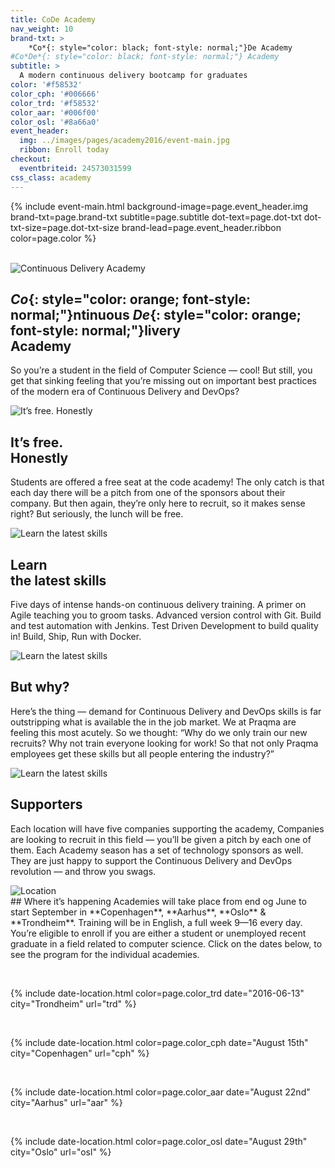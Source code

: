 ```yaml
---
title: CoDe Academy
nav_weight: 10
brand-txt: >
    *Co*{: style="color: black; font-style: normal;"}De Academy
#Co*De*{: style="color: black; font-style: normal;"} Academy
subtitle: >
  A modern continuous delivery bootcamp for graduates
color: '#f58532'
color_cph: '#006666'
color_trd: '#f58532'
color_aar: '#006f00'
color_osl: '#8a66a0'
event_header:
  img: ../images/pages/academy2016/event-main.jpg
  ribbon: Enroll today
checkout:
  eventbriteid: 24573031599
css_class: academy
---
```


{% include event-main.html
background-image=page.event_header.img
brand-txt=page.brand-txt
subtitle=page.subtitle
dot-text=page.dot-txt
dot-txt-size=page.dot-txt-size
brand-lead=page.event_header.ribbon
color=page.color %}

<br>

<div class="columns3">
  <div markdown="1">
<div class="image">
  <img src="../images/pages/academy2016/0015.jpg" alt="Continuous Delivery Academy">
</div>

## *Co*{: style="color: orange; font-style: normal;"}ntinuous *De*{: style="color: orange; font-style: normal;"}livery<br> Academy
So you’re a student in the field of Computer Science — cool! But still, you get that sinking feeling that you’re missing out on important best practices of the modern era of Continuous Delivery and DevOps?
  </div>
  <div markdown="1">
<div class="image">
  <img src="../images/pages/academy2016/0040.jpg" alt="It’s free. Honestly">
</div>

## It’s free.<br> Honestly
Students are offered a free seat at the code academy! The only catch is that each day there will be a pitch from one of the sponsors about their company. But then again, they’re only here to recruit, so it makes sense right? But seriously, the lunch will be free.
  </div>
  <div markdown="1">
<div class="image">
  <img src="../images/pages/academy2016/0020.jpg" alt="Learn the latest skills">
</div>

## Learn<br> the latest skills
Five days of intense hands-on continuous delivery training. A primer on Agile teaching you to groom tasks. Advanced version control with Git. Build and test automation with Jenkins. Test Driven Development to build quality in! Build, Ship, Run with Docker.
  </div>
</div>

<div class="columns2">
  <div markdown="1">
<div class="image">
  <img src="../images/pages/academy2016/0013.jpg" class="round" alt="Learn the latest skills">
</div>

## But why?
Here’s the thing — demand for Continuous Delivery and DevOps skills is far outstripping what is available the in the job market. We at Praqma are feeling this most acutely. So we thought: “Why do we only train our new recruits? Why not train everyone looking for work! So that not only Praqma employees get these skills but all people entering the industry?”
  </div>
  <div markdown="1">
<div class="image">
  <img src="../images/pages/academy2016/0022.jpg" class="round" alt="Learn the latest skills">
</div>

## Supporters
Each location will have five companies supporting the academy, Companies are looking to recruit in this field — you’ll be given a pitch by each one of them. Each Academy season has a set of technology sponsors as well. They are just happy to support the Continuous Delivery and DevOps revolution — and throw you swags.
  </div>
</div>

<div class="pullout" style="background: {{ page.color }}">
    <div class="image">
      <img src="../images/icons/icon-place-big.png" alt="Location">
    </div>
<div class="text" markdown="1">
## Where it’s happening
Academies will take place from end og June to start September in **Copenhagen**, **Aarhus**, **Oslo** & **Trondheim**. Training will be in English, a full week 9—16 every day. You’re eligible to enroll if you are either a student or unemployed recent graduate in a field related to computer science. Click on the dates below, to see the program for the individual academies.
</div>
</div>


&nbsp;<br/>

{% include date-location.html
color=page.color_trd
date="2016-06-13"
city="Trondheim"
url="trd" %}

&nbsp;<br/>

{% include date-location.html
color=page.color_cph
date="August 15th"
city="Copenhagen"
url="cph" %}

&nbsp;<br/>

{% include date-location.html
color=page.color_aar
date="August 22nd"
city="Aarhus"
url="aar" %}

&nbsp;<br/>

{% include date-location.html
color=page.color_osl
date="August 29th"
city="Oslo"
url="osl" %}

